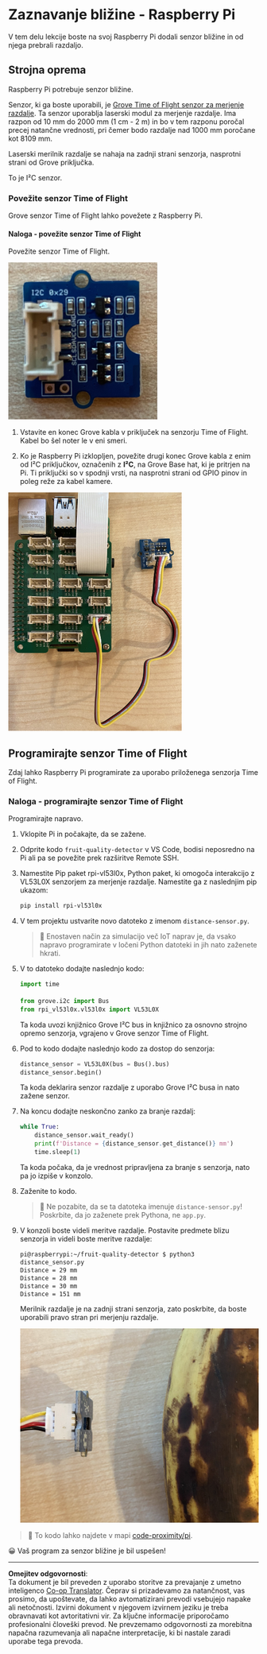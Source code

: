 <!--
CO_OP_TRANSLATOR_METADATA:
{
  "original_hash": "6145a1d791731c8a9d0afd0a1bae5108",
  "translation_date": "2025-08-28T12:12:39+00:00",
  "source_file": "4-manufacturing/lessons/4-trigger-fruit-detector/pi-proximity.md",
  "language_code": "sl"
}
-->
# Zaznavanje bližine - Raspberry Pi

V tem delu lekcije boste na svoj Raspberry Pi dodali senzor bližine in od njega prebrali razdaljo.

## Strojna oprema

Raspberry Pi potrebuje senzor bližine.

Senzor, ki ga boste uporabili, je [Grove Time of Flight senzor za merjenje razdalje](https://www.seeedstudio.com/Grove-Time-of-Flight-Distance-Sensor-VL53L0X.html). Ta senzor uporablja laserski modul za merjenje razdalje. Ima razpon od 10 mm do 2000 mm (1 cm - 2 m) in bo v tem razponu poročal precej natančne vrednosti, pri čemer bodo razdalje nad 1000 mm poročane kot 8109 mm.

Laserski merilnik razdalje se nahaja na zadnji strani senzorja, nasprotni strani od Grove priključka.

To je I²C senzor.

### Povežite senzor Time of Flight

Grove senzor Time of Flight lahko povežete z Raspberry Pi.

#### Naloga - povežite senzor Time of Flight

Povežite senzor Time of Flight.

![Grove senzor Time of Flight](../../../../../translated_images/grove-time-of-flight-sensor.d82ff2165bfded9f485de54d8d07195a6270a602696825fca19f629ddfe94e86.sl.png)

1. Vstavite en konec Grove kabla v priključek na senzorju Time of Flight. Kabel bo šel noter le v eni smeri.

1. Ko je Raspberry Pi izklopljen, povežite drugi konec Grove kabla z enim od I²C priključkov, označenih z **I²C**, na Grove Base hat, ki je pritrjen na Pi. Ti priključki so v spodnji vrsti, na nasprotni strani od GPIO pinov in poleg reže za kabel kamere.

![Grove senzor Time of Flight povezan z I²C priključkom](../../../../../translated_images/pi-time-of-flight-sensor.58c8dc04eb3bfb57a7c3019f031433ef4d798d4d7603d565afbf6f3802840dba.sl.png)

## Programirajte senzor Time of Flight

Zdaj lahko Raspberry Pi programirate za uporabo priloženega senzorja Time of Flight.

### Naloga - programirajte senzor Time of Flight

Programirajte napravo.

1. Vklopite Pi in počakajte, da se zažene.

1. Odprite kodo `fruit-quality-detector` v VS Code, bodisi neposredno na Pi ali pa se povežite prek razširitve Remote SSH.

1. Namestite Pip paket rpi-vl53l0x, Python paket, ki omogoča interakcijo z VL53L0X senzorjem za merjenje razdalje. Namestite ga z naslednjim pip ukazom:

    ```sh
    pip install rpi-vl53l0x
    ```

1. V tem projektu ustvarite novo datoteko z imenom `distance-sensor.py`.

    > 💁 Enostaven način za simulacijo več IoT naprav je, da vsako napravo programirate v ločeni Python datoteki in jih nato zaženete hkrati.

1. V to datoteko dodajte naslednjo kodo:

    ```python
    import time
    
    from grove.i2c import Bus
    from rpi_vl53l0x.vl53l0x import VL53L0X
    ```

    Ta koda uvozi knjižnico Grove I²C bus in knjižnico za osnovno strojno opremo senzorja, vgrajeno v Grove senzor Time of Flight.

1. Pod to kodo dodajte naslednjo kodo za dostop do senzorja:

    ```python
    distance_sensor = VL53L0X(bus = Bus().bus)
    distance_sensor.begin()    
    ```

    Ta koda deklarira senzor razdalje z uporabo Grove I²C busa in nato zažene senzor.

1. Na koncu dodajte neskončno zanko za branje razdalj:

    ```python
    while True:
        distance_sensor.wait_ready()
        print(f'Distance = {distance_sensor.get_distance()} mm')
        time.sleep(1)
    ```

    Ta koda počaka, da je vrednost pripravljena za branje s senzorja, nato pa jo izpiše v konzolo.

1. Zaženite to kodo.

    > 💁 Ne pozabite, da se ta datoteka imenuje `distance-sensor.py`! Poskrbite, da jo zaženete prek Pythona, ne `app.py`.

1. V konzoli boste videli meritve razdalje. Postavite predmete blizu senzorja in videli boste meritve razdalje:

    ```output
    pi@raspberrypi:~/fruit-quality-detector $ python3 distance_sensor.py 
    Distance = 29 mm
    Distance = 28 mm
    Distance = 30 mm
    Distance = 151 mm
    ```

    Merilnik razdalje je na zadnji strani senzorja, zato poskrbite, da boste uporabili pravo stran pri merjenju razdalje.

    ![Merilnik razdalje na zadnji strani senzorja Time of Flight, usmerjen proti banani](../../../../../translated_images/time-of-flight-banana.079921ad8b1496e4525dc26b4cdc71a076407aba3e72ba113ba2e38febae92c5.sl.png)

> 💁 To kodo lahko najdete v mapi [code-proximity/pi](../../../../../4-manufacturing/lessons/4-trigger-fruit-detector/code-proximity/pi).

😀 Vaš program za senzor bližine je bil uspešen!

---

**Omejitev odgovornosti**:  
Ta dokument je bil preveden z uporabo storitve za prevajanje z umetno inteligenco [Co-op Translator](https://github.com/Azure/co-op-translator). Čeprav si prizadevamo za natančnost, vas prosimo, da upoštevate, da lahko avtomatizirani prevodi vsebujejo napake ali netočnosti. Izvirni dokument v njegovem izvirnem jeziku je treba obravnavati kot avtoritativni vir. Za ključne informacije priporočamo profesionalni človeški prevod. Ne prevzemamo odgovornosti za morebitna napačna razumevanja ali napačne interpretacije, ki bi nastale zaradi uporabe tega prevoda.